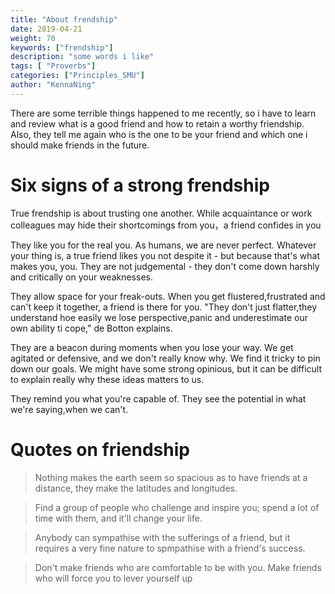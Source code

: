 ```yaml
---
title: "About frendship"
date: 2019-04-21 
weight: 70
keywords: ["frendship"]
description: "some words i like"
tags: [ "Proverbs"]
categories: ["Principles_SMU"]
author: "KennaNing"
---
```


There are some terrible things happened to me recently, so i have to learn and review what is a good friend and how to retain a worthy friendship. Also, they tell me again who is the one to be your friend and which one i should make friends in the future.

#  Six signs of a strong frendship

True frendship is about trusting one another. While acquaintance or work colleagues may hide their shortcomings from you，a friend confides in you 

They like you for the real you. As humans, we are never perfect. Whatever your thing is, a true friend likes you not despite it - but because that's what makes you, you. They are not judgemental - they don't come down harshly and critically on your weaknesses.

They allow space for your freak-outs. When you get flustered,frustrated and can't keep it together, a friend is there for you. "They don't just flatter,they understand hoe easily we lose perspective,panic and underestimate our own ability ti cope," de Botton explains.

They are a beacon during moments when you lose your way. We get agitated or defensive, and we don't really know why. We find it tricky to pin down our goals. We might have some strong opinious, but it can be difficult to explain really why these ideas matters to us.

They remind you what you're capable of. They see the potential in what we're saying,when we can't.

# Quotes on friendship

> Nothing makes the earth seem so spacious as to have friends at a distance, they make the latitudes and longitudes.

> Find a group of people who challenge and inspire you; spend a lot of time with them, and it'll change your life.

> Anybody can sympathise with the sufferings of a friend, but it requires a very fine nature to spmpathise with a friend's success.

> Don't make friends who are comfortable to be with you. Make friends who will force you to lever yourself up

